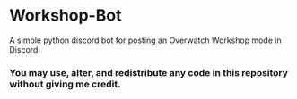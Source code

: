 # Workshop-Bot
A simple python discord bot for posting an Overwatch Workshop mode in Discord

### You may use, alter, and redistribute any code in this repository without giving me credit.
